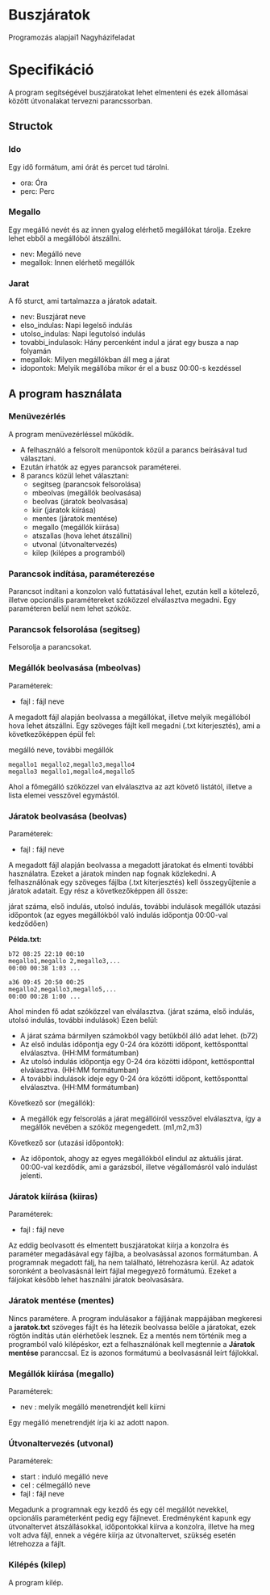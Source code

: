 # Buszjáratok

Programozás alapjai1 Nagyházifeladat

# Specifikáció

A program segítségével buszjáratokat lehet elmenteni és ezek állomásai között útvonalakat tervezni parancssorban.

## Structok

### Ido

Egy idő formátum, ami órát és percet tud tárolni.

- ora: Óra
- perc: Perc

### Megallo

Egy megálló nevét és az innen gyalog elérhető megállókat tárolja. Ezekre lehet ebből a megállóból átszállni.

- nev: Megálló neve
- megallok: Innen elérhető megállók

### Jarat

A fő sturct, ami tartalmazza a járatok adatait.

- nev: Buszjárat neve
- elso_indulas: Napi legelső indulás
- utolso_indulas: Napi legutolsó indulás
- tovabbi_indulasok: Hány percenként indul a járat egy busza a nap folyamán
- megallok: Milyen megállókban áll meg a járat
- idopontok: Melyik megállóba mikor ér el a busz 00:00-s kezdéssel

## A program használata

### Menüvezérlés

A program menüvezérléssel működik.

- A felhasználó a felsorolt menüpontok közül a parancs beírásával tud választani.
- Ezután írhatók az egyes parancsok paraméterei.
- 8 parancs közül lehet választani:
    - segitseg (parancsok felsorolása)
    - mbeolvas (megállók beolvasása)
    - beolvas (járatok beolvasása)
    - kiir (járatok kiírása)
    - mentes (járatok mentése)
    - megallo (megállók kiírása)
    - atszallas (hova lehet átszállni)
    - utvonal (útvonaltervezés)
    - kilep (kilépes a programból)

### Parancsok indítása, paraméterezése

Parancsot indítani a konzolon való futtatásával lehet, ezután kell a kötelező, illetve opcionális paramétereket szóközzel elválasztva megadni. Egy paraméteren belül nem lehet szóköz.

### Parancsok felsorolása (segitseg)

Felsorolja a parancsokat.

### Megállók beolvasása (mbeolvas)

Paraméterek:
- fajl : fájl neve

A megadott fájl alapján beolvassa a megállókat, illetve melyik megállóból hova lehet átszállni.
Egy szöveges fájlt kell megadni (.txt kiterjesztés), ami a következőképpen épül fel:

megálló neve, további megállók

```
megallo1 megallo2,megallo3,megallo4
megallo3 megallo1,megallo4,megallo5
```

Ahol a főmegálló szöközzel van elválasztva az azt követő listától, illetve a lista elemei vesszővel egymástól.

### Járatok beolvasása (beolvas)

Paraméterek:
- fajl : fájl neve

A megadott fájl alapján beolvassa a megadott járatokat és elmenti további használatra. Ezeket a járatok minden nap fognak közlekedni.
A felhasználónak egy szöveges fájlba (.txt kiterjesztés) kell összegyűjtenie a járatok adatait. Egy rész a következőképpen áll össze:

járat száma, első indulás, utolsó indulás, további indulások
megállók
utazási időpontok (az egyes megállókból való indulás időpontja 00:00-val kedződően)

**Példa.txt:**

```
b72 08:25 22:10 00:10
megallo1,megallo 2,megallo3,...
00:00 00:38 1:03 ...

a36 09:45 20:50 00:25
megallo2,megallo3,megallo5,...
00:00 00:28 1:00 ...
```

Ahol minden fő adat szóközzel van elválasztva. (járat száma, első indulás, utolsó indulás, további indulások) Ezen belül:

- A járat száma bármilyen számokból vagy betűkből álló adat lehet. (b72)
- Az első indulás időpontja egy 0-24 óra közötti időpont, kettősponttal elválasztva. (HH:MM formátumban)
- Az utolsó indulás időpontja egy 0-24 óra közötti időpont, kettősponttal elválasztva. (HH:MM formátumban)
- A további indulások ideje egy 0-24 óra közötti időpont, kettősponttal elválasztva. (HH:MM formátumban)

Következő sor (megállók):

- A megállók egy felsorolás a járat megállóiról vesszővel elválasztva, így a megállók nevében a szóköz megengedett. (m1,m2,m3)

Következő sor (utazási időpontok):

- Az időpontok, ahogy az egyes megállókból elindul az aktuális járat. 00:00-val kezdődik, ami a garázsból, illetve végállomásról való indulást jelenti.

<div style="page-break-after: always;"></div>

### Járatok kiírása (kiiras)

Paraméterek:
- fajl : fájl neve

Az eddig beolvasott és elmentett buszjáratokat kiírja a konzolra és paraméter megadásával egy fájlba, a beolvasással azonos formátumban. A programnak megadott fálj, ha nem található, létrehozásra kerül. Az adatok soronként a beolvasásnál leírt fájlal megegyező formátumú. Ezeket a fáljokat később lehet használni járatok beolvasására.

### Járatok mentése (mentes)

Nincs paramétere.
A program indulásakor a fájljának mappájában megkeresi a **jaratok.txt** szöveges fájlt és ha létezik beolvassa belőle a járatokat, ezek rögtön indítás után elérhetőek lesznek. Ez a mentés nem történik meg a programból való kilépéskor, ezt a felhasználónak kell megtennie a **Járatok mentése** paranccsal. Ez is azonos formátumú a beolvasásnál leírt fájlokkal.

### Megállók kiírása (megallo)

Paraméterek:
- nev : melyik megálló menetrendjét kell kiírni

Egy megálló menetrendjét írja ki az adott napon.

### Útvonaltervezés (utvonal)

Paraméterek:
- start : induló megálló neve
- cel : célmegálló neve
- fajl : fájl neve

Megadunk a programnak egy kezdő és egy cél megállót nevekkel, opcionális paraméterként pedig egy fájlnevet. Eredményként kapunk egy útvonaltervet átszállásokkal, időpontokkal kiírva a konzolra, illetve ha meg volt adva fájl, ennek a végére kiírja az útvonaltervet, szükség esetén létrehozza a fájlt.

### Kilépés (kilep)

A program kilép.
